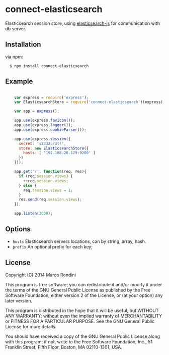 # connect-elasticsearch

  Elasticsearch session store, using [elasticsearch-js](https://github.com/elasticsearch/elasticsearch-js) for communication with db server.

## Installation

  via npm:

      $ npm install connect-elasticsearch

## Example
```javascript

    var express = require('express');
    var ElasticsearchStore = require('connect-elasticsearch')(express);

    var app = express();

    app.use(express.favicon());
    app.use(express.logger());
    app.use(express.cookieParser());

    app.use(express.session({
      secret: 's3333cr3t!',
      store: new ElasticsearchStore({
        hosts: [ '192.168.26.129:9200' ]
      })
    }));

    app.get('/', function(req, res){
      if (req.session.views) {
        ++req.session.views;
      } else {
        req.session.views = 1;
      }
      res.send(req.session.views);
    });

    app.listen(3000);
```

## Options
- `hosts` Elasticsearch servers locations, can by string, array, hash.
- `prefix` An optional prefix for each key;


## License

Copyright (C) 2014 Marco Rondini

This program is free software; you can redistribute it and/or
modify it under the terms of the GNU General Public License
as published by the Free Software Foundation; either version 2
of the License, or (at your option) any later version.

This program is distributed in the hope that it will be useful,
but WITHOUT ANY WARRANTY; without even the implied warranty of
MERCHANTABILITY or FITNESS FOR A PARTICULAR PURPOSE.  See the
GNU General Public License for more details.

You should have received a copy of the GNU General Public License
along with this program; if not, write to the Free Software
Foundation, Inc., 51 Franklin Street, Fifth Floor, Boston, MA  02110-1301, USA.
